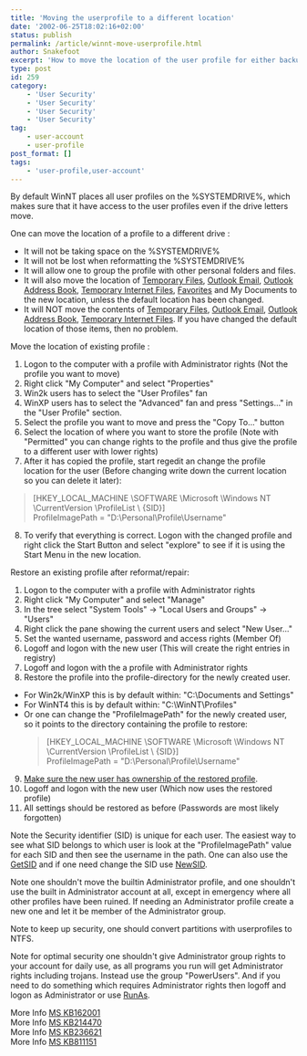 ```yaml
---
title: 'Moving the userprofile to a different location'
date: '2002-06-25T18:02:16+02:00'
status: publish
permalink: /article/winnt-move-userprofile.html
author: Snakefoot
excerpt: 'How to move the location of the user profile for either backup or after restore.'
type: post
id: 259
category:
    - 'User Security'
    - 'User Security'
    - 'User Security'
    - 'User Security'
tag:
    - user-account
    - user-profile
post_format: []
tags:
    - 'user-profile,user-account'
---
```

By default WinNT places all user profiles on the %SYSTEMDRIVE%, which makes sure that it have access to the user profiles even if the drive letters move.  
  
 One can move the location of a profile to a different drive :

- It will not be taking space on the %SYSTEMDRIVE%
- It will not be lost when reformatting the %SYSTEMDRIVE%
- It will allow one to group the profile with other personal folders and files.
- It will also move the location of [Temporary Files](/article/temporary-directory.html), [Outlook Email](/article/outlook-express-backup-email.html), [Outlook Address Book](/article/outlook-express-address-book.html), [Temporary Internet Files](/article/ie-temporary-internet-files.html), [Favorites](/article/ie-backup-favorites.html) and My Documents to the new location, unless the default location has been changed.
- It will NOT move the contents of [Temporary Files](/article/temporary-directory.html), [Outlook Email](/article/outlook-express-backup-email.html), [Outlook Address Book](/article/outlook-express-address-book.html), [Temporary Internet Files](/article/ie-temporary-internet-files.html). If you have changed the default location of those items, then no problem.
 
 Move the location of existing profile :
1. Logon to the computer with a profile with Administrator rights (Not the profile you want to move)
2. Right click "My Computer" and select "Properties"
3. Win2k users has to select the "User Profiles" fan
4. WinXP users has to select the "Advanced" fan and press "Settings..." in the "User Profile" section.
5. Select the profile you want to move and press the "Copy To..." button
6. Select the location of where you want to store the profile (Note with "Permitted" you can change rights to the profile and thus give the profile to a different user with lower rights)
7. After it has copied the profile, start regedit an change the profile location for the user (Before changing write down the current location so you can delete it later):
  > \[HKEY\_LOCAL\_MACHINE \\SOFTWARE \\Microsoft \\Windows NT \\CurrentVersion \\ProfileList \\ {SID}\]  
  >  ProfileImagePath = "D:\\Personal\\Profile\\Username"
8. To verify that everything is correct. Logon with the changed profile and right click the Start Button and select "explore" to see if it is using the Start Menu in the new location.
 
 Restore an existing profile after reformat/repair:
1. Logon to the computer with a profile with Administrator rights
2. Right click "My Computer" and select "Manage"
3. In the tree select "System Tools" -&gt; "Local Users and Groups" -&gt; "Users"
4. Right click the pane showing the current users and select "New User..."
5. Set the wanted username, password and access rights (Member Of)
6. Logoff and logon with the new user (This will create the right entries in registry)
7. Logoff and logon with the a profile with Administrator rights
8. Restore the profile into the profile-directory for the newly created user. 
  - For Win2k/WinXP this is by default within: "C:\\Documents and Settings"
  - For WinNT4 this is by default within: "C:\\WinNT\\Profiles"
  - Or one can change the "ProfileImagePath" for the newly created user, so it points to the directory containing the profile to restore:
      > \[HKEY\_LOCAL\_MACHINE \\SOFTWARE \\Microsoft \\Windows NT \\CurrentVersion \\ProfileList \\ {SID}\]  
      >  ProfileImagePath = "D:\\Personal\\Profile\\Username"
9. [Make sure the new user has ownership of the restored profile](/article/ntfs-access-control.html).
10. Logoff and logon with the new user (Which now uses the restored profile)
11. All settings should be restored as before (Passwords are most likely forgotten)
 
 Note the Security identifier (SID) is unique for each user. The easiest way to see what SID belongs to which user is look at the "ProfileImagePath" value for each SID and then see the username in the path. One can also use the [GetSID](http://www.microsoft.com/windows2000/techinfo/reskit/tools/existing/getsid-o.asp) and if one need change the SID use [NewSID](http://www.sysinternals.com/ntw2k/source/newsid.shtml).  
  
 Note one shouldn't move the builtin Administrator profile, and one shouldn't use the built in Administrator account at all, except in emergency where all other profiles have been ruined. If needing an Administrator profile create a new one and let it be member of the Administrator group.  
  
 Note to keep up security, one should convert partitions with userprofiles to NTFS.  
  
 Note for optimal security one shouldn't give Administrator group rights to your account for daily use, as all programs you run will get Administrator rights including trojans. Instead use the group "PowerUsers". And if you need to do something which requires Administrator rights then logoff and logon as Administrator or use [RunAs](/article/winnt-services-seclogon.html).  
  
 More Info [MS KB162001](http://support.microsoft.com/kb/162001 "Do Not Disk Duplicate Installed Versions of Windows [Q162001]")  
 More Info [MS KB214470](http://support.microsoft.com/kb/214470 "How to Move the Location of a Locally Cached Profile [Q214470]")  
 More Info [MS KB236621](http://support.microsoft.com/kb/236621 "Cannot Move or Rename the Documents and Settings Folder [Q236621]")  
 More Info [MS KB811151](http://support.microsoft.com/kb/811151 "How to Copy User Data to a New User Profile [Q811151]")  
